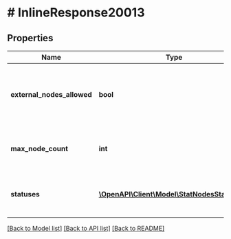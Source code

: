 # # InlineResponse20013

## Properties

Name | Type | Description | Notes
------------ | ------------- | ------------- | -------------
**external_nodes_allowed** | **bool** | Configuration option if additional external nodes could be connected. | [optional] 
**max_node_count** | **int** | Remaining available slots to connect to this instance. | [optional] 
**statuses** | [**\OpenAPI\Client\Model\StatNodesStatuses[]**](StatNodesStatuses.md) | Array with a status for each attached node. | [optional] 

[[Back to Model list]](../../README.md#documentation-for-models) [[Back to API list]](../../README.md#documentation-for-api-endpoints) [[Back to README]](../../README.md)


